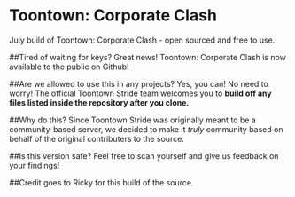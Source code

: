 # Toontown: Corporate Clash
 July build of Toontown: Corporate Clash - open sourced and free to use.

##Tired of waiting for keys?
Great news! Toontown: Corporate Clash is now available to the public on Github!

##Are we allowed to use this in any projects?
Yes, you can! No need to worry! The official Toontown Stride team welcomes you to **build off any files listed inside the repository after you clone.**

##Why do this?
Since Toontown Stride was originally meant to be a community-based server, we decided to make it *truly* community based on behalf of the original contributers to the source.

##Is this version safe?
Feel free to scan yourself and give us feedback on your findings!

##Credit goes to Ricky for this build of the source.
